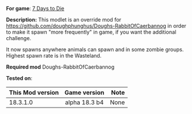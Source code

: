 **For game**: [7 Days to Die](https://7daystodie.com)

**Description:**
This modlet is an override mod for https://github.com/doughphunghus/Doughs-RabbitOfCaerbannog
in order to make it spawn "more frequently" in game, if you want the additional challenge.  

It now spawns anywhere animals can spawn and in some zombie groups. Highest spawn rate is in the Wasteland.

**Required mod**
Doughs-RabbitOfCaerbannog

**Tested on**:

| This Mod version | Game version | Note |
|:------------------- |:------------------:| -------------:|
| 18.3.1.0 | alpha 18.3 b4 | None |
